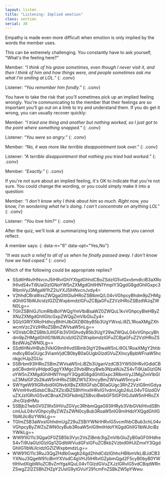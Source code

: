 ```yaml
---
layout: listen
title: "Listening: Implied emotion"
class: section
serial: 30
---
```

Empathy is made even more difficult when emotion is only implied by the words the member uses.

This can be extremely challenging. You constantly have to ask yourself, “What's the feeling here?”

Member: *“I think of his grave sometimes, even though I never visit it, and then I think of him and how things were, and people sometimes ask me what I'm smiling at LOL.”*
{: .conv}

Listener: *“You remember him fondly.”*
{: .conv}

You have to take the risk that you'll sometimes pick up an implied feeling wrongly. You're communicating to the member that their feelings are so important you'll go out on a limb to try and understand them. If you do get it wrong, you can usually recover quickly:

Member: *“I tried one thing and another but nothing worked, so I just got to the point where something snapped.”*
{: .conv}

Listener: *“You were so angry.”*
{: .conv}

Member: *“No, it was more like terrible disappointment took over.”*
{: .conv}

Listener: *“A  terrible disappointment that nothing you tried had worked.”*
{: .conv}

Member: *“Exactly.”*
{: .conv}

If you're not sure about an implied feeling, it's OK to indicate that you're not sure. You could change the wording, or you could simply make it into a question:

Member: *“I don't know why I think about him so much. Right now, you know, I'm wondering what he's doing. I can't concentrate on anything LOL”*
{: .conv}

Listener: *“You love him?”*
{: .conv}

After the quiz, we'll look at summarizing long statements that you cannot reflect.

A member says:
{: data-n="6" data-opt="Yes,No"}

*“It was such a relief to all of us when he finally passed away. I don't know how we had coped.”*
{: .conv}

Which of the following could be appropriate replies?

- SSdtIHNvIHNvcnJ5IHRvIGhlYXIgdGhhdCBoZSdzIG5vIGxvbmdlciB3aXRoIHlvdS4vTi9UaGlzIGNoYW5nZXMgdGhlIHN1YmplY3QgdG8gdGhlIGxpc3RlbmVyJ3MgaW1hZ2luYXJ5IHNvcnJvdy4=
- V2hhdCBraWxsZWQgaGltIGluIHRoZSBlbmQ/L04vVGhpcyBhdm9pZHMgdGhlIG1lbWJlcidzIGZlZWxpbmdzIGFuZCBjaGFuZ2VzIHRoZSBzdWJqZWN0Lg==
- TGlrZSBhIGJ1cmRlbiBoYWQgYmVlbiBsaWZ0ZWQuL1kvVGhpcyBleHByZXNzZXMgdGhlIGltcGxpZWQgZmVlbGluZy4=
- SGlzIGRlYXRoIHdhcyBhIHJlbGllZiB0byB5b3UgYWxsLi9ZL1RoaXMgZXhwcmVzc2VzIHRoZSBmZWVsaW5nLg==
- VGVsbCBtZSBtb3JlIGFib3V0IGhvdyB5b3UgY29wZWQuL04vVGhpcyBhdm9pZHMgdGhlIG1lbWJlcidzIGZlZWxpbmdzIGFuZCBjaGFuZ2VzIHRoZSBzdWJqZWN0Lg==
- SSdtIHNvIHByb3VkIG9mIHlvdSBmb3IgY29waW5nLi9OL1RoaXMgY2hhbmdlcyB0aGUgc3ViamVjdCB0byB0aGUgbGlzdGVuZXIncyBpbWFnaW5hcnkgcHJpZGUu
- SSBrbm93IHRoZSBmZWVsaW5nLiBZb3UganVzdCB3YW50IHRvIGdldCBpdCBvdmVyIHdpdGggYXMgc29vbiBhcyBwb3NzaWJsZS4vTi9UaGlzIGNoYW5nZXMgdGhlIHN1YmplY3QgdG8gdGhlIGxpc3RlbmVyJ3MgZmVlbGluZ3MsIGF2b2lkaW5nIHRoZSBtZW1iZXIncyBmZWVsaW5ncy4=
- SWYgeW91IGRvbid0IGNvbXBsZXRlIGFsbCB0aGUgc3RhZ2VzIG9mIGdyaWVmIHlvdSdsbCBuZXZlciBiZSBhYmxlIHRvIG1vdmUgb24uL04vTGlzdGVuZXJzIGRvIG5vdCBnaXZlIGFkdmljZSBvciBwbGF5IGF0IGJlaW5nIHRoZXJhcGlzdHMu
- SSBjb21wbGV0ZWx5IHVuZGVyc3RhbmQgaG93IHRyb3VibGVkIHlvdSBhcmUuL04vVGhpcyByZWZsZWN0cyBub3RoaW5nIG9mIHdoYXQgdGhlIG1lbWJlciBzYWlkLg==
- TGlmZSB3aWxsIGhhdmUgZ29uZSBiYWNrIHRvIG5vcm1hbCBub3chL04vVGhpcyByZWZsZWN0cyBub3RoaW5nIG9mIHdoYXQgdGhlIG1lbWJlciBzYWlkLg==
- WW91IG11c3QgaGF0ZSB5b3Vyc2VsZiBmb3IgZmVlbGluZyB0aGF0IHdheS4vTi9UaGlzIGlzIGp1ZGdlbWVudGFsIGFuZCBkb2Vzbid0IHJlZmxlY3QgdGhlIG1lbWJlcidzIGZlZWxpbmdzLg==
- WW91IG11c3RuJ3QgZHdlbGwgb24gd2hhdCdzIGhhcHBlbmVkLiBJdCB3YXNuJ3QgeW91ciBmYXVsdC4gVHJ5IHRvIGZpbmQgd2F5cyB0byB0YWtlIHlvdXIgbWluZCBvZmYgaXQuL04vTGlzdGVuZXJzIGRvIG5vdCBqdWRnZSwgZ2l2ZSBhZHZpY2UsIG9yIGVuY291cmFnZSBkZW5pYWwu
